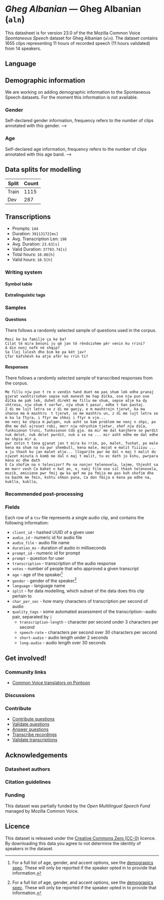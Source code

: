 # *Gheg Albanian* &mdash; Gheg Albanian (`aln`)
This datasheet is for version 23.0 of the the Mozilla Common Voice *Spontaneous Speech* dataset 
for Gheg Albanian (`aln`). The dataset contains 1655 clips representing 11 hours of recorded
speech (11 hours validated) from 14 speakers.

## Language
<!-- {{LANGUAGE_DESCRIPTION}} -->
<!-- Provide a brief (1-2 paragraph) description of your language -->

## Demographic information
We are working on adding demographic information to the Spontaneous Speech datasets. For the moment this information
is not available.



<!--
The dataset includes the following distribution of age and gender.
<!-- You can get a lot of the information in this section from https://analyzer.cv-toolbox.web.tr/browse -->

### Gender
Self-declared gender information, frequency refers to the number of clips annotated with this gender.
-->



<!--
<!-- {{GENDER_TABLE}} -->
<!-- @ AUTOMATICALLY GENERATED @ -->
<!-- | Gender | Frequency |
|--------|-----------|
| male, masculine | ? |
| undeclared | ? |
| female, feminine | ? | -->

### Age
Self-declared age information, frequency refers to the number of clips annotated with this age band.
-->
<!-- {{AGE_TABLE}} -->
<!-- @ AUTOMATICALLY GENERATED @ -->
<!-- | Age band | Frequency |
|----------|-----------|
| teens | ? |
| twenties | ? |
| thirties | ? |
| fourties | ? |
| fifties | ? |
   ...if other age ranges are present in your data, add rows... -->

## Data splits for modelling



 | Split | Count |
|-|-|
| Train | 1115 |
| Dev | 287 |

<!-- @ AUTOMATICALLY GENERATED @ -->

## Transcriptions

* Prompts: `144`
* Duration: `39113172[ms]`
* Avg. Transcription Len: `198`
* Avg. Duration: `23.63[s]`
* Valid Duration: `37793.74[s]`
* Total hours: `10.86[h]`
* Valid hours: `10.5[h]`

<!-- {{TRANSCRIPTIONS_DESCRIPTION}} -->
<!-- A description of the transcription system used -->

### Writing system
<!-- {{WRITING_SYSTEM_DESCRIPTION}} -->
<!-- @ OPTIONAL @ -->
<!-- A description of the writing system (or writing systems) used in the text corpus -->

#### Symbol table
<!-- {{ALPHABET_TABLE}} -->
<!-- @ OPTIONAL @ -->
<!-- If the writing system is alphabetic, you can include the valid alphabet here -->

#### Extralinguistic tags

### Samples

#### Questions
There follows a randomly selected sample of questions used in the corpus.

```
Masi ke ba familje ça ke ba?
Cilat të mira besoni ju që jan të rëndsishme për venin ku rrini?
A din nonj nofk në shqip?
Sa lloj lulesh dhe bim ke pa kët jav?
Çfar kafshësh ka atje afër ku rrin ti?
```

<!-- {{QUESTIONS_SAMPLE}} -->

#### Responses
There follows a randomly selected sample of transcribed responses from the corpus.

```
Me fillu njw pun t re n vendin twnd duet me pas shum lek edhe pranaj gjwrat vwshtirsohen sepse nuk munesh me hap diCka, ose njw pun ose diCka me pak lek, duhet direkt me fillu me shum, sepse atje ka dy shtresa, njw shum t varfwr, njw shum t pasur, edhe t han pastaj. 
Z di me lujt letra se z di me gwnjy, e m mashtrojn tjerwt, ka ma shanse me m mashtru  t tjerwt, se me mashtru un, z di me lujt letra se m ka la ftyra, i ftyr mw shkoi i ftyr m vje...
me nenj ke shpia m pwlqen, nuk asht se kam problem me nenj n shpi, po dhe me dal ajroset robi, merr njw ndryshim tjetwr, shef njw diCa, funksionon truni, funksionon Cdo gja. ma mir me dal kanjhere se pwrdit nuk delet, nuk delet pwrdit, nuk a se na ... mir asht edhe me dal edhe ke shpia mir a.
pwr zotin t tana gjanat jan t mira ku rrim, po, malet, fushat, po male kena ma shum na na pwr shembull, kena male, mojat e malit fiiiiuu ... a ju thash ku jan malet atje... llogarite pwr me dal n maj t malit do njwzet minuta n komb me dal n maj t malit, tu ec dath jo kshu, pwrpara kena ec dhe dath
E Ca shofim na n televizor? Po na nonjer telenovela, lajme, thjesht sa me marr vesh Ca bahet n kwt an, e, nanj film ose siC thash telenovela, muzik, emisione pwr fmij qw ka qef me pa fmija me pas koh shofim dhe na bashk me fmin, kshtu shkon puna, Ca don fmija e kena pa edhe na, kuklla, kuklla, 
```

<!-- {{TRANSCRIPTIONS_SAMPLE}} -->

### Recommended post-processing
<!-- {{RECOMMENDED_POSTPROCESSING_DESCRIPTION}} -->
<!-- @ OPTIONAL @ -->
<!-- What should people do before they use the data, for example Unicode normalisation or normalisation of extralinguistic tags -->

### Fields
Each row of a `tsv` file represents a single audio clip, and contains the following information:

* `client_id` - hashed UUID of a given user
* `audio_id` - numeric id for audio file
* `audio_file` - audio file name
* `duration_ms` - duration of audio in milliseconds
* `prompt_id` - numeric id for prompt
* `prompt` - question for user
* `transcription` - transcription of the audio response
* `votes` - number of people that who approved a given transcript
* `age` - age of the speaker[^1]
* `gender` - gender of the speaker[^1]
* `language` - language name
* `split` - for data modelling, which subset of the data does this clip pertain to
* `char_per_sec` - how many characters of transcription per second of audio
* `quality_tags` - some automated assessment of the transcription--audio pair, separated by `|`
   * `transcription-length` - character per second under 3 characters per second
   * `speech-rate` - characters per second over 30 characters per second
   * `short-audio` - audio length under 2 seconds
   * `long-audio` - audio length over 30 seconds

#### 
[^1]: For a full list of age, gender, and accent options, see the
[demograpics
spec](https://github.com/common-voice/common-voice/blob/main/web/src/stores/demographics.ts). These
will only be reported if the speaker opted in to provide that
information.

## Get involved!

### Community links

* [Common Voice translators on Pontoon](https://pontoon.mozilla.org/aln/common-voice/contributors/)

<!-- {{COMMUNITY_LINKS_LIST}} -->
<!-- @ OPTIONAL @ -->
<!-- Links to community chats / fora -->

### Discussions
<!-- {{DISCUSSION_LINKS_LIST}} -->
<!-- @ OPTIONAL @ -->
<!-- Any links to discussions, for example on Discourse or other fora or blogs can be included here -->

### Contribute
* [Contribute questions](https://commonvoice.mozilla.org/spontaneous-speech/beta/question)
* [Validate questions](https://commonvoice.mozilla.org/spontaneous-speech/beta/validate)
* [Answer questions](https://commonvoice.mozilla.org/spontaneous-speech/beta/prompts)
* [Transcribe recordings](https://commonvoice.mozilla.org/spontaneous-speech/beta/transcribe)
* [Validate transcriptions](https://commonvoice.mozilla.org/spontaneous-speech/beta/check-transcript)
<!-- {{CONTRIBUTE_LINKS_LIST}} -->
<!-- Here you can include links for how to contribute to the dataset -->

## Acknowledgements

### Datasheet authors
<!-- {{DATASHEET_AUTHORS_LIST}} -->
<!-- A list in the format of: Your Name <email@email.com> -->

### Citation guidelines
<!-- {{CITATION_DESCRIPTION}} -->
<!-- @ OPTIONAL @ -->
<!-- If you published a paper and would like people to cite it, you can include the BiBTeX here -->

### Funding

This dataset was partially funded by the *Open Multilingual Speech Fund* managed by Mozilla Common Voice.
<!-- {{FUNDING_DESCRIPTION}} -->
<!-- @ OPTIONAL @ -->
<!-- If you received any funding, you can include the acknowledgement here -->

## Licence
This dataset is released under the [Creative Commons Zero (CC-0)](https://creativecommons.org/public-domain/cc0/) licence. By downloading this data
you agree to not determine the identity of speakers in the dataset.